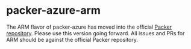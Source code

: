 # packer-azure-arm

The ARM flavor of packer-azure has moved into the official [Packer](http://packer.io)
[repository](http://github.com/mitchellh/packer).  Please use this version going forward.
All issues and PRs for ARM should be against the official Packer repository.
